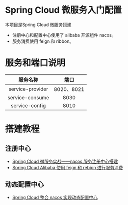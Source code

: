 # Spring Cloud 微服务入门配置
本项目是Spring Cloud 微服务搭建
* 注册中心和配置中心使用了 alibaba 开源组件 nacos。
* 服务消费使用 feign 和 ribbon。


# 服务和端口说明
|服务名称|端口|
|:----:|:----:|
|service-provider|8020、8021|
|service-consume|8030|
|service-config|8010|

# 搭建教程

## 注册中心

* [Spring Cloud 微服务实战——nacos 服务注册中心搭建](https://www.cnblogs.com/jeremylai7/p/15497219.html)
* [Spring Cloud Alibaba 使用 feign 和 rebion 进行服务消费](https://www.cnblogs.com/jeremylai7/p/15515666.html)

## 动态配置中心

* [Spring Cloud 整合 nacos 实现动态配置中心](https://github.com/jeremylai7/blog/blob/origin/2022%E5%B9%B410%E6%9C%88/Spring%20Cloud%20%E6%95%B4%E5%90%88%20nacos%20%E5%AE%9E%E7%8E%B0%E5%8A%A8%E6%80%81%E9%85%8D%E7%BD%AE%E4%B8%AD%E5%BF%83.md)
